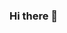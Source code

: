 ### Hi there 👋

<!--
**poduyoye/poduyoye** is a ✨ _special_ ✨ repository because its `README.md` (this file) appears on your GitHub profile.

Here are some ideas to get you started:

- 🔭 I’m currently working on editing and changing code from my LevelUP Tech team.
- 🌱 I’m currently learning the power of git and vim.
- 👯 I’m looking to collaborate on AWS
- 🤔 I’m looking for help with continued growth.
- 💬 Ask me about anything
- 📫 How to reach me: poduyoye@gmail.com
- 😄 Pronouns: 
- ⚡ Fun fact: I got married in Mexico!!!
-->
